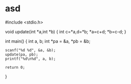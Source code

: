 # asd
#include <stdio.h>

void update(int *a,int *b) {
   int c=*a,d=*b;
   *a=c+d;
   *b=c-d;
}

int main() {
    int a, b;
    int *pa = &a, *pb = &b;
    
    scanf("%d %d", &a, &b);
    update(pa, pb);
    printf("%d\n%d", a, b);

    return 0;
}

